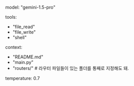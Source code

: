 model: "gemini-1.5-pro"

tools:

- "file_read"
- "file_write"
- "shell"

context:

- "README.md"
- "main.py"
- "routers/" # 라우터 파일들이 있는 폴더를 통째로 지정해도 돼.

temperature: 0.7
